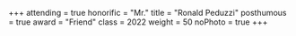 +++
attending  = true
honorific  = "Mr."
title      = "Ronald Peduzzi"
posthumous = true
award      = "Friend"
class      = 2022
weight     = 50
noPhoto    = true
+++
